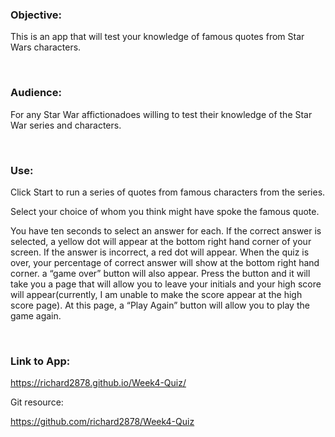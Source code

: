 ### Objective:

This is an app that will test your knowledge of famous quotes from Star Wars
characters.

 

### Audience:

For any Star War affictionadoes willing to test their knowledge of the Star War
series and characters.

 

### Use:

Click Start to run a series of quotes from famous characters from the series.

Select your choice of whom you think might have spoke the famous quote.

You have ten seconds to select an answer for each.  If the correct answer is
selected, a yellow dot will appear at the bottom right hand corner of your
screen.  If the answer is incorrect, a red dot will appear.  When the quiz is
over, your percentage of correct answer will show at the bottom right hand
corner. a “game over”  button will also appear.  Press the button and it will
take you a page that will allow you to leave your initials and your high score
will appear(currently, I am unable to make the score appear at the high score
page).  At this page, a “Play Again” button will allow you to play the game
again.

 

### Link to App:

<https://richard2878.github.io/Week4-Quiz/>

Git resource:

<https://github.com/richard2878/Week4-Quiz>
